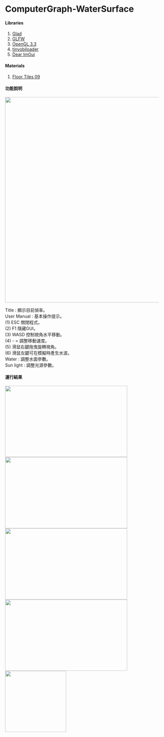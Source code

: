 # ComputerGraph-WaterSurface

#### Libraries
1. [Glad](https://glad.dav1d.de/)<br>
2. [GLFW](https://www.glfw.org/)<br>
2. [OpenGL 3.3](https://www.opengl.org/)<br>
3. [tinyobjloader](https://github.com/tinyobjloader/tinyobjloader)<br>
4. [Dear ImGui](https://github.com/ocornut/imgui)<br>

 
 #### Materials
 1. [Floor Tiles 09](https://polyhaven.com/a/floor_tiles_09)
 
#### 功能說明
<img src="https://i.imgur.com/af1vum4.png" width="697" height="672" />

<p>
Title : 顯示目前偵率。<br>
User Manual : 基本操作提示。<br>
  (1) ESC 關閉程式。<br>
  (2) F1 隱藏GUI。<br>
  (3) WASD 控制視角水平移動。<br>
  (4) - = 調整移動速度。<br>
  (5) 滑鼠右鍵拖曳旋轉視角。<br>
  (6) 滑鼠左鍵可在模擬時產生水波。<br>
Water : 調整水面參數。<br>
Sun light : 調整光源參數。<br>
</p>

#### 運行結果
<img src="https://i.imgur.com/mlWGNoW.png" width="400" height="233" /><img src="https://i.imgur.com/oBfLAS8.png" width="400" height="233" />
<img src="https://i.imgur.com/2RsL3Ey.png" width="400" height="233" /><img src="https://i.imgur.com/nIYqwnY.png" width="400" height="233" />
<img src="https://i.imgur.com/UlLyZ3R.gif" width="200" height="200" />
